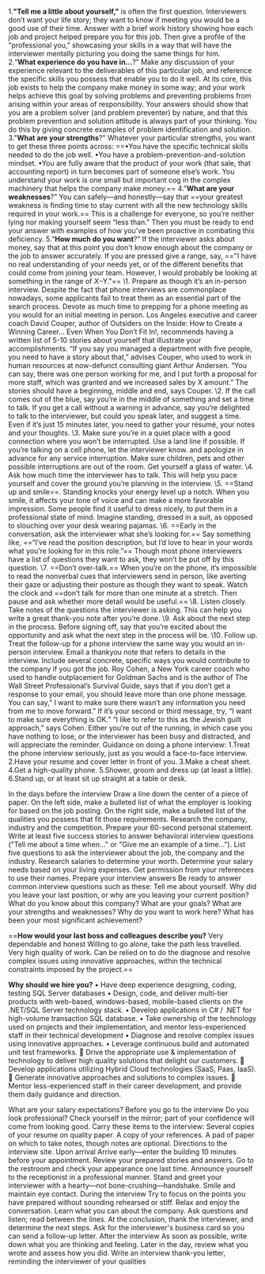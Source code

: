 1.**"Tell me a little about yourself,"** is often the first question. Interviewers don’t want your life story; they want
to know if meeting you would be a good use of their time. Answer with a brief work history showing how each job
and project helped prepare you for this job. Then give a profile of the "professional you," showcasing your skills in
a way that will have the interviewer mentally picturing you doing the same things for him.  
2.“**What experience do you have in…**?” Make any discussion of your experience relevant to the deliverables of this
particular job, and reference the specific skills you possess that enable you to do it well. At its core, this job
exists to help the company make money in some way; and your work helps achieve this goal by solving problems
and preventing problems from arising within your areas of responsibility. Your answers should show that you are a
problem solver (and problem preventer) by nature, and that this problem prevention and solution attitude is
always part of your thinking. You do this by giving concrete examples of problem identification and solution.
3."**What are your strengths**?" Whatever your particular strengths, you want to get these three points across:
==•You have the specific technical skills needed to do the job well.
•You have a problem-prevention-and-solution mindset.
•You are fully aware that the product of your work (that sale, that accounting report) in turn becomes part of someone else’s work. You understand your work is one small but important cog in the complex machinery that helps the company make money.==
4."**What are your weaknesses**?” You can safely—and honestly—say that ==your greatest weakness is finding time to stay current with all the new technology skills required in your work.== This is a challenge for everyone, so you’re neither lying nor making yourself seem “less than.” Then you must be ready to end your answer with examples of how you’ve been proactive in combating this deficiency.
5.“**How much do you want**?” If the interviewer asks about money, say that at this point you don't know enough about the company or the job to answer accurately. If you are pressed give a range, say, =="I have no real understanding of your needs yet, or of the different benefits that could come from joining your team. However, I would probably be looking at something in the range of $X-$Y."==
\1. Prepare as though it’s an in-person interview. Despite the fact that phone interviews are commonplace nowadays,
some applicants fail to treat them as an essential part of the search process. Devote as much time to prepping for a phone
meeting as you would for an initial meeting in person. Los Angeles executive and career coach David Couper, author of
Outsiders on the Inside: How to Create a Winning Career… Even When You Don’t Fit In!, recommends having a written list
of 5-10 stories about yourself that illustrate your accomplishments. “If you say you managed a department with five
people, you need to have a story about that,” advises Couper, who used to work in human resources at now-defunct
consulting giant Arthur Andersen. “You can say, there was one person working for me, and I put forth a proposal for more
staff, which was granted and we increased sales by X amount.” The stories should have a beginning, middle and end, says
Couper.
\2. If the call comes out of the blue, say you’re in the middle of something and set a time to talk. If you get a call
without a warning in advance, say you’re delighted to talk to the interviewer, but could you speak later, and suggest a
time. Even if it’s just 15 minutes later, you need to gather your résumé, your notes and your thoughts.
\3. Make sure you’re in a quiet place with a good connection where you won’t be interrupted. Use a land line if
possible. If you’re talking on a cell phone, let the interviewer know. and apologize in advance for any service interruption.
Make sure children, pets and other possible interruptions are out of the room. Get yourself a glass of water.
\4. Ask how much time the interviewer has to talk. This will help you pace yourself and cover the ground you’re planning
in the interview.
\5. ==Stand up and smile==. Standing knocks your energy level up a notch. When you smile, it affects your tone of voice and
can make a more favorable impression. Some people find it useful to dress nicely, to put them in a professional state of
mind. Imagine standing, dressed in a suit, as opposed to slouching over your desk wearing pajamas.
\6. ==Early in the conversation, ask the interviewer what she’s looking for.== Say something like, ==“I’ve read the position description, but I’d love to hear in your words what you’re looking for in this role.”== Though most phone interviewers have a list of questions they want to ask, they won’t be put off by this question.
\7. ==Don’t over-talk.== When you’re on the phone, it’s impossible to read the nonverbal cues that interviewers send in person, like averting their gaze or adjusting their posture as though they want to speak. Watch the clock and ==don’t talk for more than one minute at a stretch. Then pause and ask whether more detail would be useful.==
\8. Listen closely. Take notes of the questions the interviewer is asking. This can help you write a great thank-you note after you’re done.
\9. Ask about the next step in the process. Before signing off, say that you’re excited about the opportunity and ask what the next step in the process will be.
\10. Follow up. Treat the follow-up for a phone interview the same way you would an in-person interview. Email a thankyou note that refers to details in the interview. Include several concrete, specific ways you would contribute to the company if you got the job. Roy Cohen, a New York career coach who used to handle outplacement for Goldman Sachs and is the author of The Wall Street Professional’s Survival Guide, says that if you don’t get a response to your email, you should leave more than one phone message. You can say,” I want to make sure there wasn’t any information you need from me to move forward.” If it’s your second or third message, try, “I want to make sure everything is OK.” “I like to refer to this as the Jewish guilt approach,” says Cohen. Either you’re out of the running, in which case you have nothing
to lose, or the interviewer has been busy and distracted, and will appreciate the reminder.
Guidance on doing a phone interview:
1.Treat the phone interview seriously, just as you would a face-to-face interview.
2.Have your resume and cover letter in front of you.
3.Make a cheat sheet.
4.Get a high-quality phone.
5.Shower, groom and dress up (at least a little).
6.Stand up, or at least sit up straight at a table or desk.

In the days before the interview
Draw a line down the center of a piece of paper. On the left side, make a bulleted list of what the employer is
looking for based on the job posting. On the right side, make a bulleted list of the qualities you possess that fit those
requirements.
Research the company, industry and the competition.
Prepare your 60-second personal statement.
Write at least five success stories to answer behavioral interview questions ("Tell me about a time when..." or "Give
me an example of a time...").
List five questions to ask the interviewer about the job, the company and the industry.
Research salaries to determine your worth.
Determine your salary needs based on your living expenses.
Get permission from your references to use their names.
Prepare your interview answers
Be ready to answer common interview questions such as these:
Tell me about yourself.
Why did you leave your last position, or why are you leaving your current position?
What do you know about this company?
What are your goals?
What are your strengths and weaknesses?
Why do you want to work here?
What has been your most significant achievement?

==**How would your last boss and colleagues describe you?**
Very dependable and honest
Willing to go alone, take the path less travelled.
Very high quality of work.
Can be relied on to do the diagnose and resolve complex issues using innovative approaches, within the technical constraints imposed by the project.==

**Why should we hire you?**
• Have deep experience designing, coding, testing SQL Server databases
• Design, code, and deliver multi-tier products with web-based, windows-based, mobile-based clients on the
.NET/SQL Server technology stack.
• Develop applications in C# / .NET for high-volume transaction SQL database.
• Take ownership of the technology used on projects and their implementation, and mentor less-experienced staff in
their technical development
• Diagnose and resolve complex issues using innovative approaches.
• Leverage continuous build and automated unit test frameworks.
 Drive the appropriate use & implementation of technology to deliver high quality solutions that delight our
customers.
 Develop applications utilizing Hybrid Cloud technologies (SaaS, Paas, IaaS).
 Generate innovative approaches and solutions to complex issues.
 Mentor less-experienced staff in their career development, and provide them daily guidance and direction.

What are your salary expectations?
Before you go to the interview
Do you look professional? Check yourself in the mirror; part of your confidence will come from looking good.
Carry these items to the interview:
Several copies of your resume on quality paper.
A copy of your references.
A pad of paper on which to take notes, though notes are optional.
Directions to the interview site.
Upon arrival
Arrive early—enter the building 10 minutes before your appointment.
Review your prepared stories and answers.
Go to the restroom and check your appearance one last time.
Announce yourself to the receptionist in a professional manner.
Stand and greet your interviewer with a hearty—not bone-crushing—handshake.
Smile and maintain eye contact.
During the interview
Try to focus on the points you have prepared without sounding rehearsed or stiff.
Relax and enjoy the conversation.
Learn what you can about the company.
Ask questions and listen; read between the lines.
At the conclusion, thank the interviewer, and determine the next steps.
Ask for the interviewer's business card so you can send a follow-up letter.
After the interview
As soon as possible, write down what you are thinking and feeling.
Later in the day, review what you wrote and assess how you did.
Write an interview thank-you letter, reminding the interviewer of your qualities  